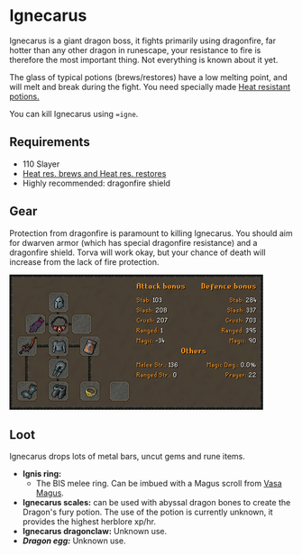 # Ignecarus

Ignecarus is a giant dragon boss, it fights primarily using dragonfire, far hotter than any other dragon in runescape, your resistance to fire is therefore the most important thing. Not everything is known about it yet.

The glass of typical potions \(brews/restores\) have a low melting point, and will melt and break during the fight. You need specially made [Heat resistant potions.](../custom-items/misc.md#heat-res-potions)

You can kill Ignecarus using `=igne`.

## Requirements

* 110 Slayer
* [Heat res. brews and Heat res. restores](../custom-items/misc.md#heat-res-potions)
* Highly recommended: dragonfire shield

## Gear

Protection from dragonfire is paramount to killing Ignecarus. You should aim for dwarven armor \(which has special dragonfire resistance\) and a dragonfire shield. Torva will work okay, but your chance of death will increase from the lack of fire protection.

![BiS gear for Ignecarus](../.gitbook/assets/osbot%20%284%29.png)

## Loot

Ignecarus drops lots of metal bars, uncut gems and rune items.

* **Ignis ring:**
  * The BIS melee ring. Can be imbued with a Magus scroll from [Vasa Magus](vasa-magus.md#loot).
* **Ignecarus scales:** can be used with abyssal dragon bones to create the Dragon's fury potion. The use of the potion is currently unknown, it provides the highest herblore xp/hr.
* **Ignecarus dragonclaw:** Unknown use.
* _**Dragon egg:**_ Unknown use.



